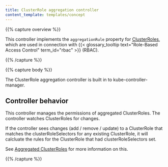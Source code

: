 ```yaml
---
title: ClusterRole aggregation controller
content_template: templates/concept
---
```


{{% capture overview %}}

This controller implements the `aggregationRule` property for [ClusterRoles](https://kubernetes.io/docs/reference/access-authn-authz/rbac/#role-and-clusterrole), which are used in connection with
{{< glossary_tooltip text="Role-Based Access Control" term_id="rbac" >}} (RBAC).


{{% /capture %}}

{{% capture body %}}

The ClusterRole aggregation controller is built in to kube-controller-manager.

## Controller behavior

This controller manages the permissions of aggregated ClusterRoles. The controller
watches ClusterRoles for changes.

If the controller sees changes (add / remove / update) to a ClusterRole that matches
the clusterRoleSelectors for any existing ClusterRole, it will calcluate the rules
for the ClusterRole that had clusterRoleSelectors set.

See [Aggregated ClusterRoles](/docs/reference/access-authn-authz/rbac/#aggregated-clusterroles)
for more information on this.

{{% /capture %}}
